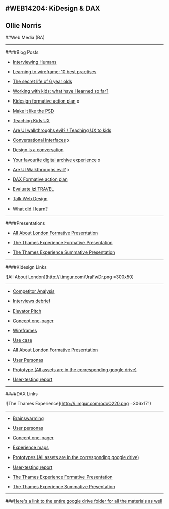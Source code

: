 #WEB14204: KiDesign & DAX
----
##	Ollie Norris
##Web Media (BA)

----

####Blog Posts

* [Interviewing Humans](https://docs.google.com/document/d/1bHggwAH6oZvDfGemaOLYQiUIpC-bV3IL5xt2p56rbRc/edit?usp=sharing)

* [Learning to wireframe: 10 best practises](https://docs.google.com/document/d/1O_HCuDlpq88Gw2dGQDksmWcYo6N_vEMvxU9U7YwK4HA/edit?usp=sharing)

* [The secret life of 6 year olds](https://docs.google.com/document/d/1mm_p_7RpNyxu7CBi5zqgCSGO-tti1g2ibe1gX0VAgwY/edit?usp=sharing)

* [Working with kids: what have I learned so far?](https://docs.google.com/document/d/1AwpNvtRQalu9TQhXFG09hOehzyY_xci3USDW4m2CKTY/edit?usp=sharing)

* [Kidesign formative action plan](https://docs.google.com/document/d/13nMXj7Z-_z1PUrnp1MLSfPBZx7CHKe0CHp6ZJIG13SY/edit?usp=sharing) x

* [Make it like the PSD](https://docs.google.com/document/d/1aCNs8mA2g-nxW0tr_ZmQ1GOVGLqWUIKoba4zci2-AQI/edit?usp=sharing)

* [Teaching Kids UX](https://docs.google.com/document/d/1lYnoSnE7d18ebifeVyoOjsLwgVK7FNS_TK6M3PbPZG0/edit?usp=sharing)


* [Are UI walkthroughs evil? / Teaching UX to kids](https://docs.google.com/document/d/1roQfulp0sSVo4eBN-01pg5hlrv31I8sjsXCozAxraDk/edit?usp=sharing) 

* [Conversational Interfaces](https://docs.google.com/document/d/1bCeq_xzoww66xJziYK06S4gEYaNOYZuBK2FgrqKLRJE/edit?usp=sharing) x
 
* [Design is a conversation](https://drive.google.com/open?id=1c84T6wn_8IdTH7nP9ufnHTPNcKlqwX6AWP7ndLeIvt0)

* [Your favourite digital archive experience](https://docs.google.com/document/d/1BAERLczoF-cL71KyGb1FTzCqQXyauUobKihlTl9-X1o/edit?usp=sharing) x

* [Are UI Walkthroughs evil?](https://docs.google.com/document/d/1roQfulp0sSVo4eBN-01pg5hlrv31I8sjsXCozAxraDk/edit?usp=sharing) x

* [DAX Formative action plan](https://docs.google.com/document/d/1DxXt0U5EclbDglpdQ-_ZxcNHIIrIcv15_Ed9S2AE1CA/edit?usp=sharing) 

* [Evaluate izi.TRAVEL](https://docs.google.com/document/d/1yiUrvWhb_goQRV8p5LLbz5HUZr6YOWE7seP5d_4iX28/edit?usp=sharing) 

* [Talk Web Design](https://docs.google.com/document/d/1ASDliQWn_qXPNKqMQpNsXmNvsF95XEj1VLwgmyVomeY/edit?usp=sharing) 

* [What did I learn?](https://docs.google.com/document/d/1xKxqEsG_s7mvBuQcdLqpnjjwXr7FpWqun55XbSGzIIs/edit?usp=sharing)

----

####Presentations

* [All About London Formative Presentation](https://drive.google.com/open?id=12UvrVrgYGt49gpVVxo79T3MkW6bfBdkgbRCClZX9GU0)

* [The Thames Experience Formative Presentation](https://drive.google.com/open?id=1KGYxJz4DJ52E1bzMAYjy0ZSNBWZefQo8MJLyHqjAF2g)

* [The Thames Experience Summative Presentation](https://docs.google.com/presentation/d/1Fdop8fj5xr2GZ70TpOS-1dLRNBbL3jTZer0DrV-CIJQ/edit?usp=sharing)

----

####Kidesign Links

![All About London](http://i.imgur.com/JraFwDr.png =300x50)

----

* [Competitor Analysis](https://drive.google.com/open?id=0B3lQZZOAPd9RNTROcUdhanVlWjg)

* [Interviews debrief](https://drive.google.com/open?id=1ewFbrcWaE5HcCjOOaAfTC5SBTDiOH4qKSY8BQ5IWXX0)

* [Elevator Pitch](https://drive.google.com/open?id=0B3lQZZOAPd9RQW5DUXdxYldCMVE)

* [Concept one-pager](https://drive.google.com/open?id=0ByWJwfCMBWJLaUxTRGVVREFSZEE)

* [Wireframes](https://drive.google.com/open?id=0ByWJwfCMBWJLNF9SbFZ3azQ2TGs)

* [Use case](https://drive.google.com/open?id=0B3lQZZOAPd9ROG1rZFMzaEQ4VUk)

* [All About London Formative Presentation](https://drive.google.com/open?id=12UvrVrgYGt49gpVVxo79T3MkW6bfBdkgbRCClZX9GU0)

* [User Personas](https://drive.google.com/open?id=0ByWJwfCMBWJLVGhOX2pKQVRYbEE)

* [Prototype (All assets are in the corresponding google drive)](https://invis.io/UT7I4AE9A)

* [User-testing report](https://drive.google.com/open?id=0BzdF2x6AGYR5YnJnXzEwWDh2ZUk)

----

####DAX Links

![The Thames Experience](http://i.imgur.com/odoO220.png =306x171)

----


* [Brainswarming](https://drive.google.com/open?id=0ByWJwfCMBWJLWXVaemROU0NKcXc)

* [User personas](https://drive.google.com/open?id=0ByWJwfCMBWJLWFZqRVVFdm54WTA)

* [Concept one-pager](https://drive.google.com/open?id=0ByWJwfCMBWJLM3lacGdMYVl3MGM) 

* [Experience maps](https://drive.google.com/open?id=0ByWJwfCMBWJLMWowbVczYW9hLUU)

* [Prototypes (All assets are in the corresponding google drive)](https://invis.io/E979A5J3S)

* [User-testing report](https://drive.google.com/open?id=0BzdF2x6AGYR5UHVYdkdWMXpKaGM)

* [The Thames Experience Formative Presentation](https://drive.google.com/open?id=1KGYxJz4DJ52E1bzMAYjy0ZSNBWZefQo8MJLyHqjAF2g)

* [The Thames Experience Summative Presentation](https://docs.google.com/presentation/d/1Fdop8fj5xr2GZ70TpOS-1dLRNBbL3jTZer0DrV-CIJQ/edit?usp=sharing)

----

###[Here's a link to the entire google drive folder for all the materials as well](https://drive.google.com/open?id=0ByWJwfCMBWJLZWRIa3JKc3JjZ2c)